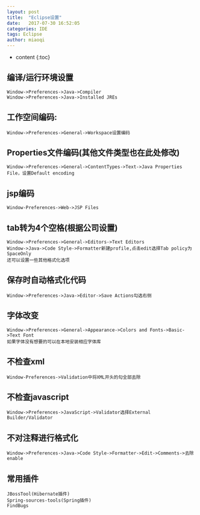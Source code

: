 ```yaml
---
layout: post
title:  "Eclipse设置"
date:   2017-07-30 16:52:05
categories: IDE
tags: Eclipse
author: miaoqi
---
```


* content
{:toc}
                                    ## 编译/运行环境设置
        Window->Preferences->Java->Compiler    Window->Preferences->Java->Installed JREs## 工作空间编码:
        Window->Preferences->General->Workspace设置编码## Properties文件编码(其他文件类型也在此处修改)    Window->Preferences->General->ContentTypes->Text->Java Properties File，设置Default encoding## jsp编码	
    Window-Preferences->Web->JSP Files## tab转为4个空格(根据公司设置)	
    Window->Preferences->General->Editors->Text Editors    Window->Java->Code Style->Formatter新建profile,点击edit选择Tab policy为SpaceOnly    还可以设置一些其他格式化选项## 保存时自动格式化代码	
    Window->Preferences->Java->Editor->Save Actions勾选右侧## 字体改变	
    Window->Preferences->General->Appearance->Colors and Fonts->Basic->Text Font    如果字体没有想要的可以在本地安装相应字体库## 不检查xml	
    Window-Preferences->Validation中将XML开头的勾全部去除## 不检查javascript	
    Window->Preferences->JavaScript->Validator选择External Builder/Validator## 不对注释进行格式化	
    Window->Preferences->Java->Code Style->Formatter->Edit->Comments->去除enable## 常用插件	
    JBossTool(Hibernate插件)    Spring-sources-tools(Spring插件)    FindBugs